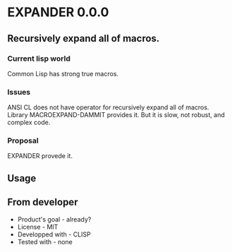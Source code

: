 # EXPANDER 0.0.0
## Recursively expand all of macros.

### Current lisp world
Common Lisp has strong true macros.

### Issues
ANSI CL does not have operator for recursively expand all of macros.
Library MACROEXPAND-DAMMIT provides it.
But it is slow, not robust, and complex code.

### Proposal
EXPANDER provede it.

## Usage

## From developer

* Product's goal - already?
* License - MIT
* Developped with - CLISP
* Tested with - none


